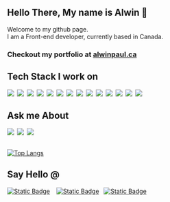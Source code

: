 ## Hello There, My name is Alwin 👋

Welcome to my github page.\
I am a Front-end developer, currently based in Canada.

### Checkout my portfolio at [alwinpaul.ca](https://alwinpaul.ca)

## Tech Stack I work on

<img src="https://img.shields.io/badge/HTML-E34F26?logo=html5&logoColor=white&style=flat" /> <img src="https://img.shields.io/badge/CSS-1572b6?logo=css3&logoColor=white&style=flat" /> <img src="https://img.shields.io/badge/React-61DAFB?logo=React&logoColor=white&style=flat" /> <img src="https://img.shields.io/badge/Javascript-F7DF1E?logo=javascript&logoColor=white&style=flat" /> <img src="https://img.shields.io/badge/Redux-764ABC?logo=redux&logoColor=white&style=flat" /> <img src="https://img.shields.io/badge/Angular-DD0031?logo=Angular&logoColor=white&style=flat" /> <img src="https://img.shields.io/badge/TypeScript-3178c6?logo=typescript&logoColor=white&style=flat" /> <img src="https://img.shields.io/badge/Vue-4FC08D?logo=vue.js&logoColor=white&style=flat" /> <img src="https://img.shields.io/badge/Webpack-8DD6F9?logo=webpack&logoColor=white&style=flat" /> <img src="https://img.shields.io/badge/Node.js-339933?logo=node.js&logoColor=white&style=flat" /> <img src="https://img.shields.io/badge/Express-000000?logo=express&logoColor=white&style=flat" /> <img src="https://img.shields.io/badge/PostgreSQL-4169E1?logo=postgresql&logoColor=white&style=flat" /> <img src="https://img.shields.io/badge/Tailwind CSS-06B6D4?logo=tailwind+CSS&logoColor=white&style=flat" /> <img src="https://img.shields.io/badge/Git-F05032?logo=git&logoColor=white&style=flat" />


## Ask me About

<img src="https://img.shields.io/badge/Javascript-F7DF1E?logo=javascript&logoColor=white&style=flat" /> <img src="https://img.shields.io/badge/React-61DAFB?logo=React&logoColor=white&style=flat" /> <img src="https://img.shields.io/badge/Angular-DD0031?logo=Angular&logoColor=white&style=flat" />


## 

[![Top Langs](https://github-readme-stats.vercel.app/api/top-langs/?username=alwinpaul)](https://github.com/anuraghazra/github-readme-stats)


## Say Hello @


[![Static Badge](https://img.shields.io/badge/X%20(Twitter)-000000?logo=x&logoColor=white&color=000000&link=https%3A%2F%2Ftwitter.com%2Falwin_paul)](https://twitter.com/alwin_paul)  
[![Static Badge](https://img.shields.io/badge/LinkedIn-0A66C2?logo=linkedin&logoColor=white&color=0A66C2&link=https://linkedin.com/in/alwinp/)](https://www.linkedin.com/in/alwinp/) 
[![Static Badge](https://img.shields.io/badge/alwinpaul47@gmail.com-EA4335?logo=Gmail&logoColor=white&color=EA4335&link=mailto:alwinpaul47@gmail.com)](mailto:alwinpaul47@gmail.com)


